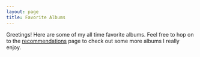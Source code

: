 ```yaml
---
layout: page
title: Favorite Albums
---
```


Greetings! Here are some of my all time favorite albums. Feel free to hop on to the [recommendations](album_recs) page to check out some more albums I really enjoy.
